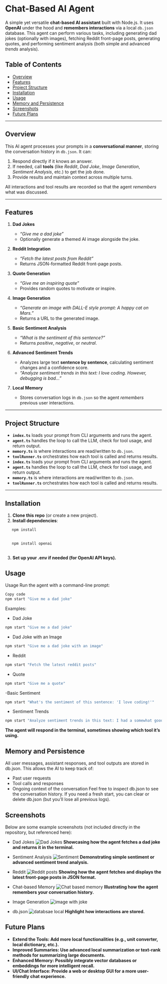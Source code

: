 # Chat-Based AI Agent

A simple yet versatile **chat-based AI assistant** built with Node.js. It uses **OpenAI** under the hood and **remembers interactions** via a local `db.json` database. This agent can perform various tasks, including generating dad jokes (optionally with images), fetching Reddit front-page posts, generating quotes, and performing sentiment analysis (both simple and advanced *trends* analysis).

## Table of Contents
- [Overview](#overview)
- [Features](#features)
- [Project Structure](#project-structure)
- [Installation](#installation)
- [Usage](#usage)
- [Memory and Persistence](#memory-and-persistence)
- [Screenshots](#screenshots)
- [Future Plans](#future-plans)

---

## Overview
This AI agent processes your prompts in a **conversational manner**, storing the conversation history in `db.json`. It can:
1. Respond directly if it knows an answer.
2. If needed, call **tools** (like *Reddit*, *Dad Joke*, *Image Generation*, *Sentiment Analysis*, etc.) to get the job done.
3. Provide results and maintain context across multiple turns.

All interactions and tool results are recorded so that the agent *remembers* what was discussed.

---

## Features
1. **Dad Jokes**  
   - *“Give me a dad joke”*  
   - Optionally generate a themed AI image alongside the joke.
   
2. **Reddit Integration**  
   - *“Fetch the latest posts from Reddit”*  
   - Returns JSON-formatted Reddit front-page posts.

3. **Quote Generation**  
   - *“Give me an inspiring quote”*  
   - Provides random quotes to motivate or inspire.

4. **Image Generation**  
   - *“Generate an image with DALL-E style prompt: A happy cat on Mars.”*  
   - Returns a URL to the generated image.

5. **Basic Sentiment Analysis**  
   - *“What is the sentiment of this sentence?”*  
   - Returns *positive*, *negative*, or *neutral*.

6. **Advanced Sentiment Trends**  
   - Analyzes large text **sentence by sentence**, calculating sentiment changes and a confidence score.  
   - *“Analyze sentiment trends in this text: I love coding. However, debugging is bad...”*

7. **Local Memory**  
   - Stores conversation logs in `db.json` so the agent *remembers* previous user interactions.

---
## Project Structure
- **`index.ts`** loads your prompt from CLI arguments and runs the agent.
- **`agent.ts`** handles the loop to call the LLM, check for tool usage, and return output.
- **`memory.ts`** is where interactions are read/written to `db.json`.
- **`toolRunner.ts`** orchestrates how each tool is called and returns results.
- **`index.ts`** loads your prompt from CLI arguments and runs the agent.
- **`agent.ts`** handles the loop to call the LLM, check for tool usage, and return output.
- **`memory.ts`** is where interactions are read/written to `db.json`.
- **`toolRunner.ts`** orchestrates how each tool is called and returns results.

---

## Installation
1. **Clone this repo** (or create a new project).  
2. **Install dependencies**:  
```bash
   npm install
   
``` 
```bash
   npm install openai
   
``` 
3. **Set up your .env if needed (for OpenAI API keys).**

## Usage
Usage
Run the agent with a command-line prompt:

```bash
Copy code
npm start "Give me a dad joke"
```
Examples:
- Dad Joke
```bash
npm start "Give me a dad joke"
```
- Dad Joke with an Image
```bash
npm start "Give me a dad joke with an image"
```
- Reddit
```bash
npm start "Fetch the latest reddit posts"
```
- Quote
```bash
npm start "Give me a quote"
```
-Basic Sentiment
```bash
npm start "What's the sentiment of this sentence: 'I love coding!'" 
```
- Sentiment Trends
```bash
npm start "Analyze sentiment trends in this text: I had a somewhat good day. The weather was not nice at all. But my meal was absolutely wonderful!"
```
**The agent will respond in the terminal, sometimes showing which tool it’s using.**

## Memory and Persistence
All user messages, assistant responses, and tool outputs are stored in db.json. This allows the AI to keep track of:
- Past user requests
- Tool calls and responses
- Ongoing context of the conversation
Feel free to inspect db.json to see the conversation history. If you need a fresh start, you can clear or delete db.json (but you’ll lose all previous logs).


## Screenshots
Below are some example screenshots (not included directly in the repository, but referenced here):

- Dad Jokes ![Dad Jokes](images/dadjokes.jpg)
**Showcasing how the agent fetches a dad joke and returns it in the terminal.**

- Sentiment Analysis ![Sentiment](images/sentiments.jpg)
**Demonstrating simple sentiment or advanced sentiment trend analysis.**

- Reddit ![Reddit posts](images/reddit.jpg)
**Showing how the agent fetches and displays the latest front-page posts in JSON format.**

- Chat-based Memory ![Chat based memory](images/chatbased.jpg)
**Illustrating how the agent remembers your conversation history.**

- Image Generation
![image with joke](images/cat.jpg)

- db.json ![databsae local](images/db.jpg)
**Highlight how interactions are stored.**


## Future Plans
- **Extend the Tools: Add more local functionalities (e.g., unit converter, local dictionary, etc.).**
- **Improved Summaries: Use advanced local summarization or text-rank methods for summarizing large documents.**
- **Enhanced Memory: Possibly integrate vector databases or embeddings for more intelligent recall.**
- **UI/Chat Interface: Provide a web or desktop GUI for a more user-friendly chat experience.**
